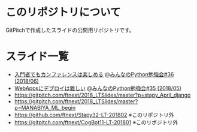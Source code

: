 # このリポジトリについて
GitPitchで作成したスライドの公開用リポジトリです。

# スライド一覧
- [入門者でもカンファレンスは楽しめる](https://gitpitch.com/ftnext/2018_LTSlides/master?p=stapy_June_django_congress) @[みんなのPython勉強会#36 (2018/06)](https://startpython.connpass.com/event/81624/)
- [WebAppsにデプロイは難しい](https://gitpitch.com/ftnext/2018_LTSlides/master?p=stapy_May_Flask_Azure) @[みんなのPython勉強会#35 (2018/05)](https://startpython.connpass.com/event/81622/)
- https://gitpitch.com/ftnext/2018_LTSlides/master?p=stapy_April_django
- https://gitpitch.com/ftnext/2018_LTSlides/master?p=MANABIYA_ML_begin
- https://github.com/ftnext/Stapy32-LT-201802 ※このリポジトリ外
- https://gitpitch.com/ftnext/CogBot11-LT-201801 ※このリポジトリ外
